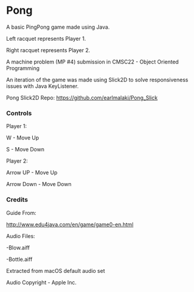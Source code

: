 # Pong

A basic PingPong game made using Java.


Left racquet represents Player 1.

Right racquet represents Player 2.


A machine problem (MP #4) submission in CMSC22 - Object Oriented Programming

An iteration of the game was made using Slick2D to solve responsiveness issues with Java KeyListener.

Pong Slick2D Repo: https://github.com/earlmalaki/Pong_Slick

### Controls

Player 1:

  W - Move Up
  
  S - Move Down
  
  
Player 2:

  Arrow UP - Move Up
  
  Arrow Down - Move Down


### Credits

Guide From:

http://www.edu4java.com/en/game/game0-en.html

Audio Files:

-Blow.aiff

-Bottle.aiff

Extracted from macOS default audio set

Audio Copyright - Apple Inc.




